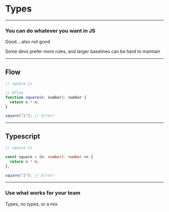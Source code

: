 # Types

---

### You can do whatever you want in JS

Good....also not good

Some devs prefer more rules, and larger baselines can be hard to maintain

---

## Flow

```javascript
// square.js

// @flow
function square(n: number): number {
  return n * n;
}

square("2"); // Error!
```

---

## Typescript

```typescript
// square.ts

const square = (n: number): number => {
  return n * n;
};

square("2"); // Error!
```

---

### Use what works for your team

Types, no types, or a mix
